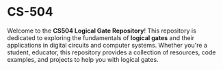 # CS-504
Welcome to the **CS504 Logical Gate Repository**! This repository is dedicated to exploring the fundamentals of **logical gates** and their applications in digital circuits and computer systems. Whether you're a student, educator, this repository provides a collection of resources, code examples, and projects to help you with logical gates.
